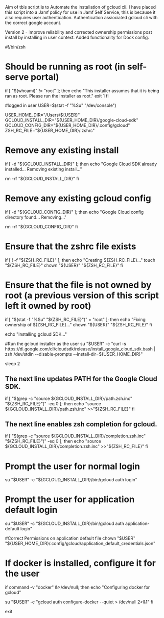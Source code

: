 Aim of tbis script is to Automate the installation of gcloud cli.
I have placed this script into a Jamf policy for use in Jamf Self Service, this is because it also requires user authentication.
Authentication assiociated gcloud cli with the correct google account.

Version 2 - Improve reliability and corrected ownership permissions post install by installing in user context. Added functionality for Dock config.


#!/bin/zsh

# Should be running as root (in self-serve portal)
if [ "$(whoami)" != "root" ]; then
  echo "This installer assumes that it is being ran as root. Please run the installer as root."
  exit 1
fi

#logged in user
USER=$(stat -f "%Su" "/dev/console")

USER_HOME_DIR="/Users/${USER}"
GCLOUD_INSTALL_DIR="${USER_HOME_DIR}/google-cloud-sdk"
GCLOUD_CONFIG_DIR="${USER_HOME_DIR}/.config/gcloud"
ZSH_RC_FILE="${USER_HOME_DIR}/.zshrc"

# Remove any existing install
if [ -d "${GCLOUD_INSTALL_DIR}" ]; then
  echo "Google Cloud SDK already installed... Removing existing install..."

  rm -rf "${GCLOUD_INSTALL_DIR}"
fi

# Remove any existing gcloud config
if [ -d "${GCLOUD_CONFIG_DIR}" ]; then
  echo "Google Cloud config directory found... Removing..."

  rm -rf "${GCLOUD_CONFIG_DIR}"
fi

# Ensure that the zshrc file exists
if [ ! -f "${ZSH_RC_FILE}" ]; then
  echo "Creating ${ZSH_RC_FILE}..."
  touch "${ZSH_RC_FILE}"
  chown "${USER}" "${ZSH_RC_FILE}"
fi

# Ensure that the file is not owned by root (a previous version of this script left it owned by root)
if [ "$(stat -f "%Su" "${ZSH_RC_FILE}")" = "root" ]; then
  echo "Fixing ownership of ${ZSH_RC_FILE}..."
  chown "${USER}" "${ZSH_RC_FILE}"
fi

echo "Installing gcloud SDK..."

#Run the gcloud installer as the user
su "$USER" -c "curl -s https://dl.google.com/dl/cloudsdk/release/install_google_cloud_sdk.bash | zsh /dev/stdin --disable-prompts --install-dir=${USER_HOME_DIR}"

sleep 2

## The next line updates PATH for the Google Cloud SDK.
if [ "$(grep -c "source ${GCLOUD_INSTALL_DIR}/path.zsh.inc" "${ZSH_RC_FILE}")" -eq 0 ]; then
  echo "source ${GCLOUD_INSTALL_DIR}/path.zsh.inc" >>"${ZSH_RC_FILE}"
fi

## The next line enables zsh completion for gcloud.
if [ "$(grep -c "source ${GCLOUD_INSTALL_DIR}/completion.zsh.inc" "${ZSH_RC_FILE}")" -eq 0 ]; then
  echo "source ${GCLOUD_INSTALL_DIR}/completion.zsh.inc" >>"${ZSH_RC_FILE}"
fi

# Prompt the user for normal login
su "$USER" -c "${GCLOUD_INSTALL_DIR}/bin/gcloud auth login"

# Prompt the user for application default login
su "$USER" -c "${GCLOUD_INSTALL_DIR}/bin/gcloud auth application-default login"

#Correct Permissions on application default file
chown "$USER" "${USER_HOME_DIR}/.config/gcloud/application_default_credentials.json"

# If docker is installed, configure it for the user
if command -v "docker" &>/dev/null; then
  echo "Configuring docker for gcloud"

  su "$USER" -c "gcloud auth configure-docker --quiet > /dev/null 2>&1"
fi

exit 
